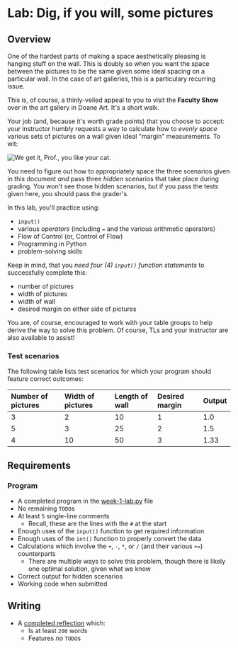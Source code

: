 # Lab: Dig, if you will, some pictures

## Overview

One of the hardest parts of making a space aesthetically pleasing is hanging stuff on the wall. This is doubly so when you want the space between the pictures to be the same given some ideal spacing on a particular wall. In the case of art galleries, this is a particulary recurring issue.

<div class="alert alert-block alert-info">
    <p>This is, of course, a thinly-veiled appeal to you to visit the <b>Faculty Show</b> over in the art gallery in Doane Art. It's a short walk.</p>
</div>

Your job (and, because it's worth grade points) that you choose to accept: your instructor humbly requests a way to calculate how to _evenly space_ various sets of pictures on a wall given ideal "margin" measurements. To wit:

![We get it, Prof., you like your cat.](https://github.com/allegheny-college-cmpsc-100-fall-2021/cmpsc-100-fall-2021-week-1-variables/blob/media/media/boss_gallery.png)

You need to figure out how to appropriately space the three scenarios given in this document _and_ pass three _hidden_ scenarios that take place during grading. You won't see those hidden scenarios, but if you pass the tests given here, you should pass the grader's.

In this lab, you'll practice using:

* `input()`
* various _operators_ (including `=` and the various arithmetic operators)
* Flow of Control (or, Control of Flow)
* Programming in Python
* problem-solving skills

Keep in mind, that you _need four (4) `input()` function statements_ to successfully complete this:

* number of pictures
* width of pictures
* width of wall
* desired margin on either side of pictures

You are, of course, encouraged to work with your table groups to help derive the way to solve this problem. Of course, TLs and your instructor are also available to assist!

### Test scenarios

The following table lists test scenarios for which your program should feature correct outcomes:

|Number of pictures |Width of pictures |Length of wall |Desired margin |Output |
|:------------------|:-----------------|:--------------|:--------------|:------|
|3 |2 |10|1|1.0|
|5 |3 |25|2|1.5|
|4 |10|50|3|1.33|

## Requirements

### Program

* A completed program in the [week-1-lab.py](week-1-lab.py) file
* No remaining `TODO`s
* At least `5` single-line comments
  * Recall, these are the lines with the `#` at the start
* Enough uses of the `input()` function to get required information
* Enough uses of the `int()` function to properly convert the data
* Calculations which involve the `+`, `-`, `*`, or `/` (and their various `+=`) counterparts
  * There are multiple ways to solve this problem, though there is likely one optimal solution, given what we know
* Correct output for hidden scenarios
* Working code when submitted

## Writing

* A [completed reflection](writing/reflection.md) which:
  * Is at least `200` words
  * Features _no_ `TODO`s